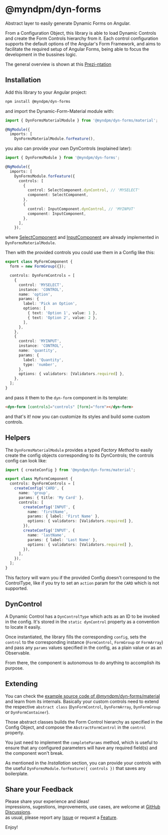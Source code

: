 # @myndpm/dyn-forms

Abstract layer to easily generate Dynamic Forms on Angular.

From a Configuration Object, this library is able to load Dynamic Controls
and create the Form Controls hierarchy from it. Each control configuration supports the default
options of the Angular's Form Framework, and aims to facilitate the required setup of Angular Forms,
being able to focus the development in the bussines logic.

The general overview is shown at this [Prezi-ntation](https://prezi.com/view/4Ok1bgCWvf0g26FMVwfx/)

## Installation

Add this library to your Angular project:

```bash
npm install @myndpm/dyn-forms
```

and import the Dynamic-Form-Material module with:

```typescript
import { DynFormsMaterialModule } from '@myndpm/dyn-forms/material';

@NgModule({
  imports: [
    DynFormsMaterialModule.forFeature(),
```

you also can provide your own DynControls (explained later):

```typescript
import { DynFormsModule } from '@myndpm/dyn-forms';

@NgModule({
  imports: [
    DynFormsModule.forFeature({
      controls: [
        {
          control: SelectComponent.dynControl, // 'MYSELECT'
          component: SelectComponent,
        },
        {
          control: InputComponent.dynControl, // 'MYINPUT'
          component: InputComponent,
        },
      ],
    }),
```

where [SelectComponent](https://github.com/matheo/angular/blob/master/libs/forms/material/src/components/select/select.component.ts)
and [InputComponent](https://github.com/matheo/angular/blob/master/libs/forms/material/src/components/input/input.component.ts)
are already implemented in `DynFormsMaterialModule`.

Then with the provided controls you could use them in a Config like this:

```typescript
export class MyFormComponent {
  form = new FormGroup({});

  controls: DynFormControls = [
    {
      control: 'MYSELECT',
      instance: 'CONTROL',
      name: 'option',
      params: {
        label: 'Pick an Option',
        options: [
          { text: 'Option 1', value: 1 },
          { text: 'Option 2', value: 2 },
        ],
      },
    },
    {
      control: 'MYINPUT',
      instance: 'CONTROL',
      name: 'quantity',
      params: {
        label: 'Quantity',
        type: 'number',
      },
      options: { validators: [Validators.required] },
    },
  ];
}
```

and pass it them to the `dyn-form` component in its template:

```html
<dyn-form [controls]="controls" [form]="form"></dyn-form>
```

and that's it!
now you can customize its styles and build some custom controls.

## Helpers

The `DynFormsMaterialModule` provides a typed _Factory Method_ to easily create
the config objects corresponding to its DynControls; the controls config can look like:

```typescript
import { createConfig } from '@myndpm/dyn-forms/material';

export class MyFormComponent {
  controls: DynFormControls = [
    createConfig('CARD', {
      name: 'group',
      params: { title: 'My Card' },
      controls: [
        createConfig('INPUT', {
          name: 'firstName',
          params: { label: 'First Name' },
          options: { validators: [Validators.required] },
        }),
        createConfig('INPUT', {
          name: 'lastName',
          params: { label: 'Last Name' },
          options: { validators: [Validators.required] },
        }),
      ],
    }),
  ];
}
```

This factory will warn you if the provided Config doesn't correspond to the ControlType,
like if you try to set an `action` param for the `CARD` which is not supported.

## DynControl

A Dynamic Control has a `DynControlType` which acts as an ID to be invoked in the config.
It's stored in the `static dynControl` property as a convention to locate it easily.

Once instantiated, the library fills the corresponding `config`, sets the `control` to the
corresponding instance (`FormControl`, `FormGroup` or `FormArray`) and pass any `params` values
specified in the config, as a plain value or as an Observable.

From there, the component is autonomous to do anything to accomplish its purpose.

## Extending

You can check the [example source code of @myndpm/dyn-forms/material](https://github.com/matheo/angular/tree/master/libs/forms/material/src) and learn from its internals.
Basically your custom controls need to extend the respective `abstract class`
(`DynFormControl`, `DynFormArray`, `DynFormGroup` or `DynFormContainer`).

Those abstract classes builds the Form Control hierarchy as specified in the Config Object,
and compose the `AbstractFormControl` in the `control` property.

You just need to implement the `completeParams` method, which is useful to ensure that any
configured parameters will have any required field(s) and the component won't break.

As mentioned in the _Installation_ section, you can provide your controls with the useful
`DynFormsModule.forFeature({ controls })` that saves any boilerplate.

## Share your Feedback

Please share your experience and ideas!  
impressions, sugestions, improvements, use cases, are welcome at [GitHub Discussions](https://github.com/matheo/angular/discussions).  
as usual, please report any [Issue](https://github.com/matheo/angular/issues/new?labels=bug&template=bug-report.md)
or request a [Feature](https://github.com/matheo/angular/issues/new?labels=enhancement&template=feature-request.md).

Enjoy!
